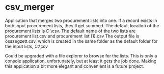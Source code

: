 # csv_merger
Application that merges two procurement lists into one. If a record exists in both input procurement lists, they'll get summed.
The default location of the procurement lists is C:\csv. The default name of the two lists are procurement list.csv and procurement list (1).csv
The output file is összegzett.csv, which is created in the same folder as the default folder for the input lists, C:\csv

Could be upgraded with a file explorer to browse for the lists.
This is only a console application, unfortunately, but at least it gets the job done. Making this application a bit more elegant and convenient is a future project.

